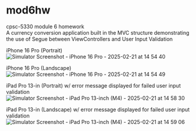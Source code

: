 # mod6hw
cpsc-5330 module 6 homework<br>
A currency conversion application built in the MVC structure demonstrating the use of Segue between ViewControllers and User Input Validation

iPhone 16 Pro (Portrait)
![Simulator Screenshot - iPhone 16 Pro - 2025-02-21 at 14 54 40](https://github.com/user-attachments/assets/ec38366d-538c-40a4-9bfa-25e59e807421)

iPhone 16 Pro (Landscape)
![Simulator Screenshot - iPhone 16 Pro - 2025-02-21 at 14 54 49](https://github.com/user-attachments/assets/b4bf3046-ba07-4ac6-9d6e-53ac7866d61c)

iPad Pro 13-in (Portrait) w/ error message displayed for failed user input validation
![Simulator Screenshot - iPad Pro 13-inch (M4) - 2025-02-21 at 14 58 30](https://github.com/user-attachments/assets/260ce430-3af3-4e08-86f1-985ff39ed385)

iPad Pro 13-in (Landscape) w/ error message displayed for failed user input validation
![Simulator Screenshot - iPad Pro 13-inch (M4) - 2025-02-21 at 14 59 06](https://github.com/user-attachments/assets/a4a8d201-f527-4c2a-a9f5-cf9130e518df)
